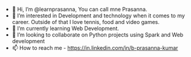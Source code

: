 - 👋 Hi, I’m @learnprasanna, You can call mne Prasanna.
- 👀 I’m interested in Development and technology when it comes to my career. Outside of that I love tennis, food and video games.
- 🌱 I’m currently learning Web Development.
- 💞️ I’m looking to collaborate on Python projects using Spark and Web development
- 📫 How to reach me - https://in.linkedin.com/in/b-prasanna-kumar

<!---
learnprasanna/learnprasanna is a ✨ special ✨ repository because its `README.md` (this file) appears on your GitHub profile.
You can click the Preview link to take a look at your changes.
--->
